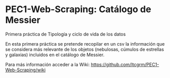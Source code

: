 # PEC1-Web-Scraping: Catálogo de Messier
Primera práctica de Tipología y ciclo de vida de los datos

En esta primera práctica se pretende recopilar en un csv la información que se considera más relevante de los objetos (nebulosas, cúmulos de estrellas y galaxias) incluidos en el catálogo de Messier.

Para más información acceder a la Wiki: https://github.com/ltcgrm/PEC1-Web-Scraping/wiki
